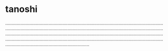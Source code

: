 # tanoshi
..................................................................................................................................................................................................................................................................................................................................................................................................................................................................................................................................................................................